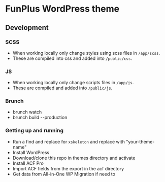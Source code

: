 # FunPlus WordPress theme

## Development

### SCSS

-   When working locally only change styles using scss files in `/app/scss`.
-   These are compiled into css and added into `/public/css`.

### JS

-   When working locally only change scripts files in `/app/js`.
-   These are compiled and added into `/public/js`.

### Brunch

-   brunch watch
-   brunch build --production

### Getting up and running

-   Run a find and replace for `xskeleton` and replace with "your-theme-name"
-   Install WordPress
-   Download/clone this repo in themes directory and activate
-   Install ACF Pro
-   Import ACF fields from the export in the acf directory
-   Get data from All-in-One WP Migration if need to
